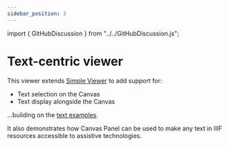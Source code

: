```yaml
---
sidebar_position: 3
---
```


import { GitHubDiscussion } from "../../GitHubDiscussion.js";

# Text-centric viewer

This viewer extends [Simple Viewer](./simple-viewer) to add support for:

* Text selection on the Canvas
* Text display alongside the Canvas

...building on the [text examples](../../docs/examples/handling-text).

It also demonstrates how Canvas Panel can be used to make any text in IIIF resources accessible to assistive technologies.


<GitHubDiscussion ghid="20" />